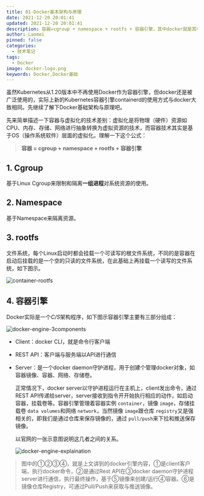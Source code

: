 ```yaml
---
title: 01-Docker基本架构与原理
date: 2021-12-20 20:01:41
updated: 2021-12-20 20:01:41
description: 容器=cgroup + namespace + rootfs + 容器引擎，其中docker就是其中一个容器引擎。
author: Laomei
pinned: false
categories: 
  - 技术笔记
tags: 
  - Docker
image: docker-logo.png
keywords: Docker,Docker基础
---
```

虽然Kubernetes从1.20版本中不再使用Docker作为容器引擎，但docker还是被广泛使用的，实际上新的Kubernetes容器引擎containerd的使用方式与docker大致相同。先继续了解下Docker基础架构与原理吧。

先来简单描述一下容器与虚拟化的技术差别：虚拟化是将物理（硬件）资源如CPU、内存、存储、网络进行抽象转换为虚拟资源的技术，而容器技术其实是基于OS（操作系统软件）层面的虚拟化。理解一下这个公式：

> **容器 = cgroup + namespace + rootfs + 容器引擎**

## 1. Cgroup

 基于Linux Cgroup来限制和隔离**一组进程**对系统资源的使用。

## 2. Namespace

 基于Namespace来隔离资源。

## 3. rootfs

 文件系统，每个Linux启动时都会挂载一个可读写的根文件系统，不同的是容器在启动后挂载的是一个空的只读的文件系统，在此基础上再挂载一个读写的文件系统，如下图示。

   ![container-rootfs](https://laomeinote.com/images/posts/container-rootfs.png)

## 4. 容器引擎

 Docker实际是一个*C/S*架构程序，如下图示容器引擎主要有三部分组成：

   ![docker-engine-3components](https://laomeinote.com/images/posts/docker-engine-3components.png)

- Client：docker CLI，就是命令行客户端
- REST API：客户端与服务端以API进行通信
- Server：是一个docker daemon守护进程，用于创建个管理docker对象，如容器镜像、容器、网络、存储卷。

   正常情况下，docker server以守护进程运行在主机上，client发出命令，通过REST API传递给server，server接收到指令开开始执行相应的动作，如启动容器，挂载卷等。容器引擎管理着容器实例 `container`，镜像 `image`，存储挂载卷 `data volumes`和网络 `network`，当然镜像 `image`跟仓库 `registry`又是强相关的，即我们是通过仓库来保存镜像的，通过 `pull/push`来下拉和推送保存镜像。

   以官网的一张示意图说明这几者之间的关系。

   ![docker-engine-explaination](https://laomeinote.com/images/posts/docker-engine-explaination.png)

> 图中的①②③④，就是上文讲到的docker引擎内容，①是client客户端，执行docker命令，②是通过Rest API在③docker daemon守护进程server进行通信，执行最终操作，基于⑤镜像来创建/运行④容器。⑥是镜像仓库Registry，可通过Pull/Push来获取与推送镜像。
